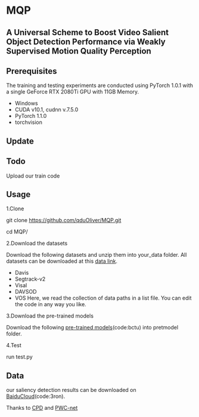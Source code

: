 # MQP
## A Universal Scheme to Boost Video Salient Object Detection Performance via Weakly Supervised Motion Quality Perception
## Prerequisites
The training and testing experiments are conducted using PyTorch 1.0.1 with a single GeForce RTX 2080Ti GPU with 11GB Memory.
* Windows
* CUDA v10.1, cudnn v.7.5.0
* PyTorch 1.1.0
* torchvision
## Update
## Todo
Upload our train code
## Usage
1.Clone

git clone https://github.com/qduOliver/MQP.git

cd MQP/

2.Download the datasets

Download the following datasets and unzip them into your_data folder.
All datasets can be downloaded at this [data link](http://dpfan.net/news/).

* Davis
* Segtrack-v2
* Visal
* DAVSOD
* VOS
Here, we read the collection of data paths in a list file. You can edit the code in any way you like.

3.Download the pre-trained models

Download the following [pre-trained models](https://pan.baidu.com/s/1pf49N8nPCkMhO0RH01eR0Q)(code:bctu) into pretmodel folder. 

4.Test

run test.py

## Data
our saliency detection results can be downloaded on [BaiduCloud](https://pan.baidu.com/s/1685nRBX8BOx-tp53iiC4NQ)(code:3ron). 


Thanks to [CPD](https://github.com/wuzhe71/CPD)  and [PWC-net](https://github.com/sniklaus/pytorch-pwc)


